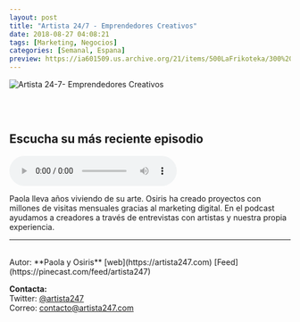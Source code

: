 ```yaml
---
layout: post
title: "Artista 24/7 - Emprendedores Creativos"
date: 2018-08-27 04:08:21
tags: [Marketing, Negocios]
categories: [Semanal, Espana]
preview: https://ia601509.us.archive.org/21/items/500LaFrikoteka/300%20artista247-portada%20-%20Osiris%20Magro.jpeg
---
```


![Artista 24-7- Emprendedores Creativos](https://ia801509.us.archive.org/21/items/500LaFrikoteka/500%20artista247-portada%20-%20Osiris%20Magro.jpeg)

<br/>
<br/>

## Escucha su más reciente episodio

<!--reproductor-feed=https://pinecast.com/feed/artista247-->
<!--reproductor-start-->
<audio id="audio" preload="auto" controls="" src="https://pinecast.com/listen/ca7c8c97-d747-406a-a90d-d0dbb33d17d2.mp3?source=rss&ext=asset.mp3"></audio>
<!--reproductor-end-->

Paola lleva años viviendo de su arte. Osiris ha creado proyectos con millones de visitas mensuales gracias al marketing digital. En el podcast ayudamos a creadores a través de entrevistas con artistas y nuestra propia experiencia.

_ _ _

<br>
Autor: **Paola y Osiris**  
[web](https://artista247.com)  
[Feed](https://pinecast.com/feed/artista247)  


**Contacta:**  
Twitter: [@artista247](https://twitter.com/artista247)  
Correo: [contacto@artista247.com](mailto:contacto@artista247.com)  


